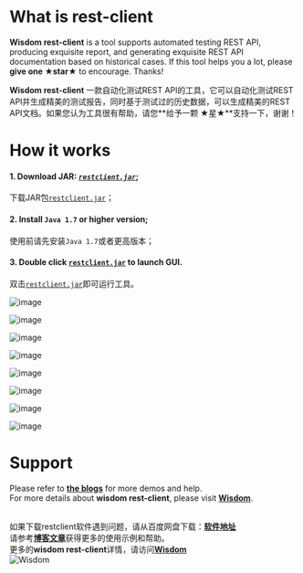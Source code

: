 # What is rest-client
**Wisdom rest-client** is a tool supports automated testing REST API, producing exquisite report, and generating exquisite REST API documentation based on historical cases. If this tool helps you a lot, please **give one ★star★** to encourage. Thanks!

**Wisdom rest-client** 一款自动化测试REST API的工具，它可以自动化测试REST API并生成精美的测试报告，同时基于测试过的历史数据，可以生成精美的REST API文档。如果您认为工具很有帮助，请您**给予一颗 ★星★**支持一下，谢谢！

# How it works
#### 1. Download JAR: [*`restclient.jar`*](https://github.com/Wisdom-Projects/rest-client/blob/master/tools);
   下载JAR包[`restclient.jar`](https://github.com/Wisdom-Projects/rest-client/blob/master/tools)；

#### 2. Install `Java 1.7` or higher version;
   使用前请先安装`Java 1.7`或者更高版本；

#### 3. Double click [`restclient.jar`](https://github.com/Wisdom-Projects/rest-client/blob/master/tools) to launch GUI.
   双击[`restclient.jar`](https://github.com/Wisdom-Projects/rest-client/blob/master/tools)即可运行工具。

![image](http://blog.wdom.net/upload/2018/12/5am0qalk2egv9o7f6bsiglck34.png)

![image](http://blog.wdom.net/upload/2018/12/o3g9ecc474hhepvtec3e81hp36.png)

![image](http://blog.wdom.net/upload/2018/12/6brouneb90gkfomk7l94pn1bk9.png)

![image](http://blog.wdom.net/upload/2018/12/3318v8o0dqhfrrj6p0ahtrdsvp.png)

![image](http://blog.wdom.net/upload/2018/12/7off78b5naiuep54qr9s4jvfh7.png)

![image](http://blog.wdom.net/upload/2018/12/sq7mku6a0uhvrqk2gecvcvcsgf.png)

![image](http://blog.wdom.net/upload/2018/12/10qf6lnph6jcpri7tfuvdmhvs3.png)

![image](http://blog.wdom.net/upload/2018/12/o07em8jbr6g6oqrtahs9f8f2ru.png)

# Support
Please refer to [**the blogs**](http://blog.wdom.net/tag/RESTClient) for more demos and help.<br/>
For more details about **wisdom rest-client**, please visit [**Wisdom**](http://www.wdom.net).<br/><br/>

如果下载restclient软件遇到问题，请从百度网盘下载：[**软件地址**](https://pan.baidu.com/s/1kId-X-s7nl4MQCK2Z6VHSQ) <br/>
请参考[**博客文章**](http://blog.wdom.net/tag/RESTClient)获得更多的使用示例和帮助。<br/>
更多的**wisdom rest-client**详情，请访问[**Wisdom**](http://www.wdom.net) <br/>
![Wisdom](http://blog.wdom.net/upload/2019/09/6pb9liclg4jbercad2d4hhnj3j.gif)
